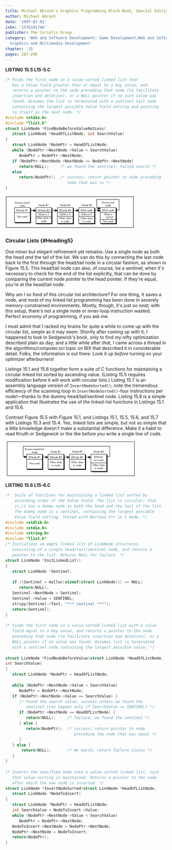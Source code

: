 ```yaml
---
title: Michael Abrash's Graphics Programming Black Book, Special Edition
author: Michael Abrash
date: '1997-07-01'
isbn: '1576101746'
publisher: The Coriolis Group
category: 'Web and Software Development: Game Development,Web and Software Development:
  Graphics and Multimedia Development'
chapter: '15'
pages: 287-290
---
```


**LISTING 15.5 L15-5.C**

```c
/* Finds the first node in a value-sorted linked list that
   has a Value field greater than or equal to a key value, and
   returns a pointer to the node preceding that node (to facilitate
   insertion and deletion), or a NULL pointer if no such value was
   found. Assumes the list is terminated with a sentinel tail node
   containing the largest possible Value field setting and pointing
   to itself as the next node. */
#include <stdio.h>
#include "llist.h"
struct LinkNode *FindNodeBeforeValueNotLess(
   struct LinkNode *HeadOfListNode, int SearchValue)
{
   struct LinkNode *NodePtr = HeadOfListNode;
   while (NodePtr->NextNode->Value < SearchValue)
      NodePtr = NodePtr->NextNode;
   if (NodePtr->NextNode->NextNode == NodePtr->NextNode)
      return(NULL);     /* we found the sentinel; failed search */
   else
      return(NodePtr);  /* success; return pointer to node preceding
                           node that was >= */
}
```

![**Figure 15.4**  *List terminated by a sentinel.*](images/15-04.jpg)

### Circular Lists {#Heading5}

One minor but elegant refinement yet remains: Use a single node as both
the head *and* the tail of the list. We can do this by connecting the
last node back to the first through the head/tail node in a circular
fashion, as shown in Figure 15.5. This head/tail node can also, of
course, be a sentinel; when it's necessary to check for the end of the
list explicitly, that can be done by comparing the current node pointer
to the head pointer. If they're equal, you're at the head/tail node.

Why am I so fond of this circular list architecture? For one thing, it
saves a node, and most of my linked list programming has been done in
severely memory-constrained environments. Mostly, though, it's just so
*neat;* with this setup, there's not a single node or inner-loop
instruction wasted. Perfect economy of programming, if you ask me.

I must admit that I racked my brains for quite a while to come up with
the circular list, simple as it may seem. Shortly after coming up with
it, I happened to look in Sedgewick's book, only to find my nifty
optimization described plain as day; and a little while after *that,* I
came across a thread in the algorithms/computer.sci topic on BIX that
described it in considerable detail. Folks, the information is out
there. Look it up *before* turning on your optimizer afterburners!

Listings 15.1 and 15.6 together form a suite of C functions for
maintaining a circular linked list sorted by ascending value. (Listing
15.5 requires modification before it will work with circular lists.)
Listing 15.7 is an assembly language version of `InsertNodeSorted()`;
note the tremendous efficiency of the scanning loop in
`InsertNodeSorted()`-four instructions per node!—thanks to the dummy
head/tail/sentinel node. Listing 15.8 is a simple application that
illustrates the use of the linked-list functions in Listings 15.1 and
15.6.

Contrast Figure 15.5 with Figure 15.1, and Listings 15.1, 15.5, 15.6,
and 15.7 with Listings 15.3 and 15.4. Yes, linked lists are simple, but
not so simple that a little knowledge doesn't make a substantial
difference. Make it a habit to read Knuth or Sedgewick or the like
before you write a single line of code.

![**Figure 15.5**  *Representing a circular list.*](images/15-05.jpg)

**LISTING 15.6 L15-6.C**

```c
/*  Suite of functions for maintaining a linked list sorted by
    ascending order of the Value field. The list is circular; that
    is,it has a dummy node as both the head and the tail of the list.
    The dummy node is a sentinel, containing the largest possible
    Value field setting. Tested with Borland C++ in C mode. */
#include <stdlib.h>
#include <stdio.h>
#include <string.h>
#include "llist.h"
/* Initializes an empty linked list of LinkNode structures,
   consisting of a single head/tail/sentinel node, and returns a
   pointer to the list. Returns NULL for failure. */
struct LinkNode *InitLinkedList()
{
   struct LinkNode *Sentinel;

   if ((Sentinel = malloc(sizeof(struct LinkNode))) == NULL)
      return(NULL);
   Sentinel->NextNode = Sentinel;
   Sentinel->Value = SENTINEL;
   strcpy(Sentinel->Text, "*** sentinel ***");
   return(Sentinel);
}

/* Finds the first node in a value-sorted linked list with a value
   field equal to a key value, and returns a pointer to the node
   preceding that node (to facilitate insertion and deletion), or a
   NULL pointer if no value was found. Assumes list is terminated
   with a sentinel node containing the largest possible value. */

struct LinkNode *FindNodeBeforeValue(struct LinkNode *HeadOfListNode,
int SearchValue)
{
   struct LinkNode *NodePtr = HeadOfListNode;

   while (NodePtr->NextNode->Value < SearchValue)
      NodePtr = NodePtr->NextNode;
   if (NodePtr->NextNode->Value == SearchValue) {
      /* Found the search value; success unless we found the
         sentinel (can happen only if SearchValue == SENTINEL) */
      if (NodePtr->NextNode == HeadOfListNode) {
         return(NULL);     /* failure; we found the sentinel */
      } else {
         return(NodePtr);  /* success; return pointer to node
                              preceding the node that was equal */
      }
   } else {
       return(NULL);       /* No match; return failure status */
   }
}

/* Inserts the specified node into a value-sorted linked list, such
   that value-sorting is maintained. Returns a pointer to the node
   after which the new node is inserted. */
struct LinkNode *InsertNodeSorted(struct LinkNode *HeadOfListNode,
   struct LinkNode *NodeToInsert)
{
   struct LinkNode *NodePtr = HeadOfListNode;
   int SearchValue = NodeToInsert->Value;
   while (NodePtr->NextNode->Value < SearchValue)
      NodePtr = NodePtr->NextNode;
   NodeToInsert->NextNode = NodePtr->NextNode;
   NodePtr->NextNode = NodeToInsert;
   return(NodePtr);
}
```
